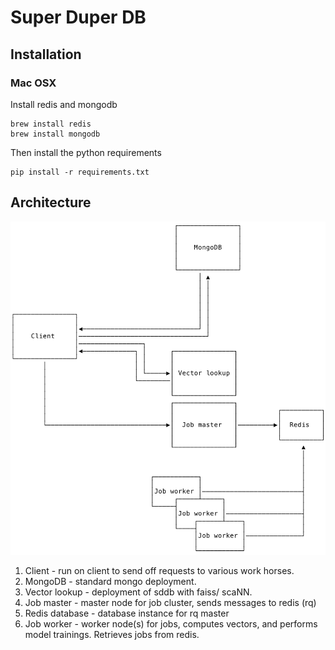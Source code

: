 # Super Duper DB

## Installation

### Mac OSX

Install redis and mongodb

```
brew install redis
brew install mongodb
```

Then install the python requirements

```
pip install -r requirements.txt
```

## Architecture

![](./img/architecture.png)

1. Client - run on client to send off requests to various work horses.
1. MongoDB - standard mongo deployment.
1. Vector lookup - deployment of sddb with faiss/ scaNN.
1. Job master - master node for job cluster, sends messages to redis (rq)
1. Redis database - database instance for rq master
1. Job worker - worker node(s) for jobs, computes vectors, and performs model trainings.
   Retrieves jobs from redis.
